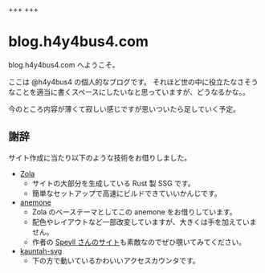 +++
+++


# blog.h4y4bus4.com
blog.h4y4bus4.com へようこそ。

ここは @h4y4bus4 の個人的なブログです。
それほど世の中に役立たなさそうなことを適当に書くスペースにしたいなと思っていますが、どうなるかな。。

今のところ内容が薄くて寂しい感じですが思いついたら足していく予定。

## 謝辞
サイト作成に当たり以下のような技術をお借りしました。

- [Zola](https://www.getzola.org/)
  - サイトの大部分を生成している Rust 製 SSG です。
  - 簡単なセットアップで高速にビルドできていいかんじです。
- [anemone](https://github.com/Speyll/anemone)
  - Zola のベーステーマとしてこの anemone をお借りしています。
  - 配色やレイアウトなど一部改変していますが、大きくは手を加えていません。
  - 作者の [Speyll さんのサイト](https://speyllsite.pages.dev/)も素敵なのでぜひ覗いてみてください。
- [kauntah-svg](https://github.com/3846masa/kauntah-svg)
  - 下の方で動いているかわいいアクセスカウンタです。